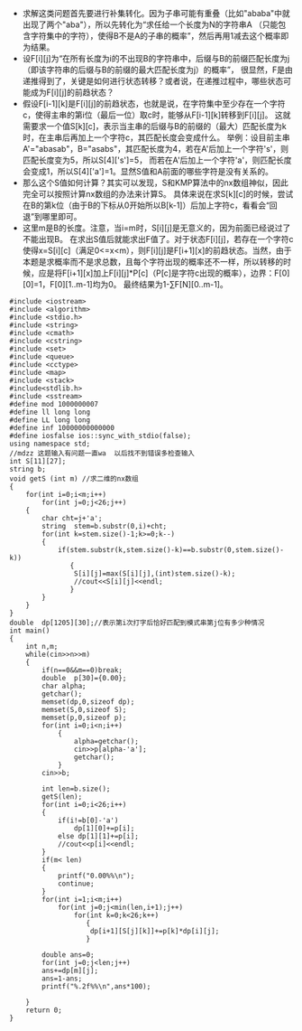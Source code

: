 - 求解这类问题首先要进行补集转化。因为子串可能有重叠（比如"ababa"中就出现了两个"aba"），所以先转化为“求任给一个长度为N的字符串A
（只能包含字符集中的字符），使得B不是A的子串的概率”，然后再用1减去这个概率即为结果。
- 设F[i][j]为“在所有长度为i的不出现B的字符串中，后缀与B的前缀匹配长度为j（即该字符串的后缀与B的前缀的最大匹配长度为j）的概率”，
很显然，F是由递推得到了，关键是如何进行状态转移？或者说，在递推过程中，哪些状态可能成为F[i][j]的前趋状态？
- 假设F[i-1][k]是F[i][j]的前趋状态，也就是说，在字符集中至少存在一个字符c，使得主串的第i位（最后一位）取c时，能够从F[i-1][k]转移到F[i][j]。
这就需要求一个值S[k][c]，表示当主串的后缀与B的前缀的（最大）匹配长度为k时，在主串后再加上一个字符c，其匹配长度会变成什么。
举例：设目前主串A'="abasab"，B="asabs"，其匹配长度为4，若在A'后加上一个字符's'，则匹配长度变为5，所以S[4]['s']=5，
而若在A'后加上一个字符'a'，则匹配长度会变成1，所以S[4]['a']=1。显然S值和A前面的哪些字符是没有关系的。
- 那么这个S值如何计算？其实可以发现，S和KMP算法中的nx数组神似，因此完全可以按照计算nx数组的办法来计算S。
具体来说在求S[k][c]的时候，尝试在B的第k位（由于B的下标从0开始所以B[k-1]）后加上字符c，看看会“回退”到哪里即可。
- 这里m是B的长度。注意，当i=m时，S[i][j]是无意义的，因为前面已经说过了不能出现B。
在求出S值后就能求出F值了。对于状态F[i][j]，若存在一个字符c使得x=S[i][c]（满足0<=x<m），则F[i][j]是F[i+1][x]的前趋状态。当然，由于本题是求概率而不是求总数，且每个字符出现的概率还不一样，所以转移的时候，应是将F[i+1][x]加上F[i][j]*P[c]（P[c]是字符c出现的概率），边界：F[0][0]=1，F[0][1..m-1]均为0。
最终结果为1-∑F[N][0..m-1]。
```
#include <iostream>
#include <algorithm>
#include <stdio.h>
#include <string>
#include <cmath>
#include <cstring>
#include <set>
#include <queue>
#include <cctype>
#include <map>
#include <stack>
#include<stdlib.h>
#include <sstream>
#define mod 1000000007
#define ll long long
#define LL long long
#define inf 10000000000000
#define iosfalse ios::sync_with_stdio(false);
using namespace std;
//mdzz 这题输入有问题一直wa  以后找不到错误多检查输入
int S[11][27];
string b;
void getS (int m) //求二维的nx数组
{
    for(int i=0;i<m;i++)
        for(int j=0;j<26;j++)
    {
        char cht=j+'a';
        string  stem=b.substr(0,i)+cht;
        for(int k=stem.size()-1;k>=0;k--)
        {
            if(stem.substr(k,stem.size()-k)==b.substr(0,stem.size()-k))
               {
                S[i][j]=max(S[i][j],(int)stem.size()-k);
                //cout<<S[i][j]<<endl;
               }
        }
    }
}
double  dp[1205][30];//表示第i次打字后恰好匹配到模式串第j位有多少种情况
int main()
{
    int n,m;
    while(cin>>n>>m)
    {
        if(n==0&&m==0)break;
        double  p[30]={0.00};
        char alpha;
        getchar();
        memset(dp,0,sizeof dp);
        memset(S,0,sizeof S);
        memset(p,0,sizeof p);
        for(int i=0;i<n;i++)
            {
                alpha=getchar();
                cin>>p[alpha-'a'];
                getchar();
            }
        cin>>b;

        int len=b.size();
        getS(len);
        for(int i=0;i<26;i++)
        {
            if(i!=b[0]-'a')
                dp[1][0]+=p[i];
            else dp[1][1]+=p[i];
            //cout<<p[i]<<endl;
        }
        if(m< len)
        {
            printf("0.00%%\n");
            continue;
        }
        for(int i=1;i<m;i++)
            for(int j=0;j<min(len,i+1);j++)
                for(int k=0;k<26;k++)
                   {
                    dp[i+1][S[j][k]]+=p[k]*dp[i][j];
                   }

        double ans=0;
        for(int j=0;j<len;j++)
        ans+=dp[m][j];
        ans=1-ans;
        printf("%.2f%%\n",ans*100);

    }
    return 0;
}
```

